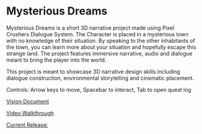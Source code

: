 # Mysterious Dreams

Mysterious Dreams is a short 3D narrative project made using Pixel Crushers Dialogue System. The Character is placed in a mysterious town with no knowledge of their situation. By speaking to the other inhabitants of the town, you can learn more about your situation and hopefully escape this strange land. The project features immersive narrative, audio and dialogue meant to bring the player into the world.

This project is meant to showcase 3D narrative design skills including dialogue construction, environmental storytelling and cinematic placement. 

Controls:
Arrow keys to move, Spacebar to interact, Tab to open quest log

[Vision Document](https://mcdonaldduncan.github.io/3D-Narrative-Release/Fictional%20Friction.pdf)

[Video Walkthrough](https://youtu.be/hJ-Sa3QG19w)

[Current Release:](https://github.com/mcdonaldduncan/3D-Narrative-Release/releases/tag/v1.0.0)
